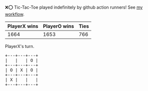 :x::o: Tic-Tac-Toe played indefinitely by github action runners! See [my workflow](.github/workflows/play.yaml).

|PlayerX wins|PlayerO wins|Ties|
|-|-|-|
|1664|1653|766|

PlayerX's turn.

<pre>
+---+---+---+
|   |   | O |
+---+---+---+
| O | X | O |
+---+---+---+
| X |   |   |
+---+---+---+
</pre>